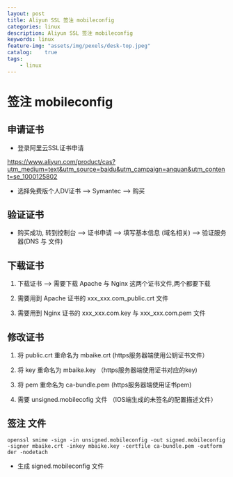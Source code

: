 ```yaml
---
layout: post
title: Aliyun SSL 签注 mobileconfig
categories: linux
description: Aliyun SSL 签注 mobileconfig
keywords: linux
feature-img: "assets/img/pexels/desk-top.jpeg"
catalog:    true
tags:
    - linux
---
```


# 签注 mobileconfig

## 申请证书

* 登录阿里云SSL证书申请


https://www.aliyun.com/product/cas?utm_medium=text&utm_source=baidu&utm_campaign=anquan&utm_content=se_1000125802


* 选择免费版个人DV证书 --> Symantec --> 购买


## 验证证书

* 购买成功, 转到控制台 --> 证书申请 --> 填写基本信息 (域名相关) --> 验证服务器(DNS 与 文件)

## 下载证书

1. 下载证书 --> 需要下载 Apache 与 Nginx 这两个证书文件,两个都要下载

2. 需要用到 Apache 证书的 xxx_xxx.com_public.crt 文件

3. 需要用到 Nginx 证书的 xxx_xxx.com.key 与 xxx_xxx.com.pem 文件

## 修改证书

1. 将 public.crt 重命名为 mbaike.crt   (https服务器端使用公钥证书文件） 

2. 将 key  重命名为 mbaike.key     （https服务器端使用证书对应的key)

3. 将 pem  重命名为 ca-bundle.pem    (https服务器端使用证书pem)

4. 需要 unsigned.mobilecofig 文件   （IOS端生成的未签名的配置描述文件）

## 签注 文件

```shell
openssl smime -sign -in unsigned.mobileconfig -out signed.mobileconfig -signer mbaike.crt -inkey mbaike.key -certfile ca-bundle.pem -outform der -nodetach
```

* 生成 signed.mobileconfig 文件

